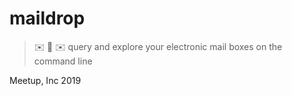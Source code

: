 # maildrop

> ✉️ 💌 ✉️ query and explore your electronic mail boxes on the command line

Meetup, Inc 2019